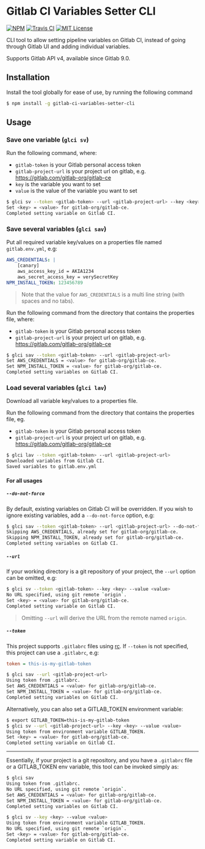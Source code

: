 # Gitlab CI Variables Setter CLI

[![NPM](https://img.shields.io/npm/v/gitlab-ci-variables-setter-cli.svg)](https://npmjs.org/packages/gitlab-ci-variables-setter-cli/)
[![Travis CI](https://img.shields.io/travis/temando/gitlab-ci-variables-cli.svg)](https://travis-ci.org/temando/gitlab-ci-variables-cli)
[![MIT License](https://img.shields.io/github/license/temando/gitlab-ci-variables-cli.svg)](https://en.wikipedia.org/wiki/MIT_License)

CLI tool to allow setting pipeline variables on Gitlab CI, instead of going through Gitlab UI and adding individual variables.

Supports Gitlab API v4, available since Gitlab 9.0.

## Installation

Install the tool globally for ease of use, by running the following command

```sh
$ npm install -g gitlab-ci-variables-setter-cli
```

## Usage

### Save one variable (`glci sv`)

Run the following command, where:

- `gitlab-token` is your Gitlab personal access token
- `gitlab-project-url` is your project url on gitlab, e.g. https://gitlab.com/gitlab-org/gitlab-ce
- `key` is the variable you want to set
- `value` is the value of the variable you want to set

```sh
$ glci sv --token <gitlab-token> --url <gitlab-project-url> --key <key> --value <value>
Set <key> = <value> for gitlab-org/gitlab-ce.
Completed setting variable on Gitlab CI.
```

### Save several variables (`glci sav`)

Put all required variable key/values on a properties file named `gitlab.env.yml`, e.g:

```yml
AWS_CREDENTIALS: |
    [canary]
    aws_access_key_id = AKIA1234
    aws_secret_access_key = verySecretKey
NPM_INSTALL_TOKEN: 123456789
```

> Note that the value for `AWS_CREDENTIALS` is a multi line string (with spaces and no tabs).

Run the following command from the directory that contains the properties file, where:

- `gitlab-token` is your Gitlab personal access token
- `gitlab-project-url` is your project url on gitlab, e.g. https://gitlab.com/gitlab-org/gitlab-ce

```sh
$ glci sav --token <gitlab-token> --url <gitlab-project-url>
Set AWS_CREDENTIALS = <value> for gitlab-org/gitlab-ce.
Set NPM_INSTALL_TOKEN = <value> for gitlab-org/gitlab-ce.
Completed setting variables on Gitlab CI.
```

### Load several variables (`glci lav`)

Download all variable key/values to a properties file.

Run the following command from the directory that contains the properties file, eg.

- `gitlab-token` is your Gitlab personal access token
- `gitlab-project-url` is your project url on gitlab, e.g. https://gitlab.com/gitlab-org/gitlab-ce

```sh
$ glci lav --token <gitlab-token> --url <gitlab-project-url>
Downloaded variables from Gitlab CI.
Saved variables to gitlab.env.yml
```

#### For all usages

##### `--do-not-force`

By default, existing variables on Gitlab CI will be overridden. If you wish to ignore existing variables, add a `--do-not-force` option, e.g:

```sh
$ glci sav --token <gitlab-token> --url <gitlab-project-url> --do-not-force
Skipping AWS_CREDENTIALS, already set for gitlab-org/gitlab-ce.
Skipping NPM_INSTALL_TOKEN, already set for gitlab-org/gitlab-ce.
Completed setting variables on Gitlab CI.
```

##### `--url`

If your working directory is a git repository of your project, the `--url` option can be omitted, e.g:

```sh
$ glci sv --token <gitlab-token> --key <key> --value <value>
No URL specified, using git remote `origin`.
Set <key> = <value> for gitlab-org/gitlab-ce.
Completed setting variable on Gitlab CI.
```

> Omitting `--url` will derive the URL from the remote named `origin`.

##### `--token`

This project supports `.gitlabrc` files using [rc](https://www.npmjs.com/package/rc).
If `--token` is not specified, this project can use a `.gitlabrc`, e.g:

```ini
token = this-is-my-gitlab-token
```

```sh
$ glci sav --url <gitlab-project-url>
Using token from .gitlabrc.
Set AWS_CREDENTIALS = <value> for gitlab-org/gitlab-ce.
Set NPM_INSTALL_TOKEN = <value> for gitlab-org/gitlab-ce.
Completed setting variables on Gitlab CI.
```

Alternatively, you can also set a GITLAB_TOKEN environment variable:

```sh
$ export GITLAB_TOKEN=this-is-my-gitlab-token
$ glci sv --url <gitlab-project-url> --key <key> --value <value>
Using token from environment variable GITLAB_TOKEN.
Set <key> = <value> for gitlab-org/gitlab-ce.
Completed setting variable on Gitlab CI.
```

---

Essentially, if your project is a git repository, and you have a `.gitlabrc` file or a GITLAB_TOKEN env variable,
 this tool can be invoked simply as:

```sh
$ glci sav
Using token from .gitlabrc.
No URL specified, using git remote `origin`.
Set AWS_CREDENTIALS = <value> for gitlab-org/gitlab-ce.
Set NPM_INSTALL_TOKEN = <value> for gitlab-org/gitlab-ce.
Completed setting variables on Gitlab CI.
```
```sh
$ glci sv --key <key> --value <value>
Using token from environment variable GITLAB_TOKEN.
No URL specified, using git remote `origin`.
Set <key> = <value> for gitlab-org/gitlab-ce.
Completed setting variable on Gitlab CI.
```
